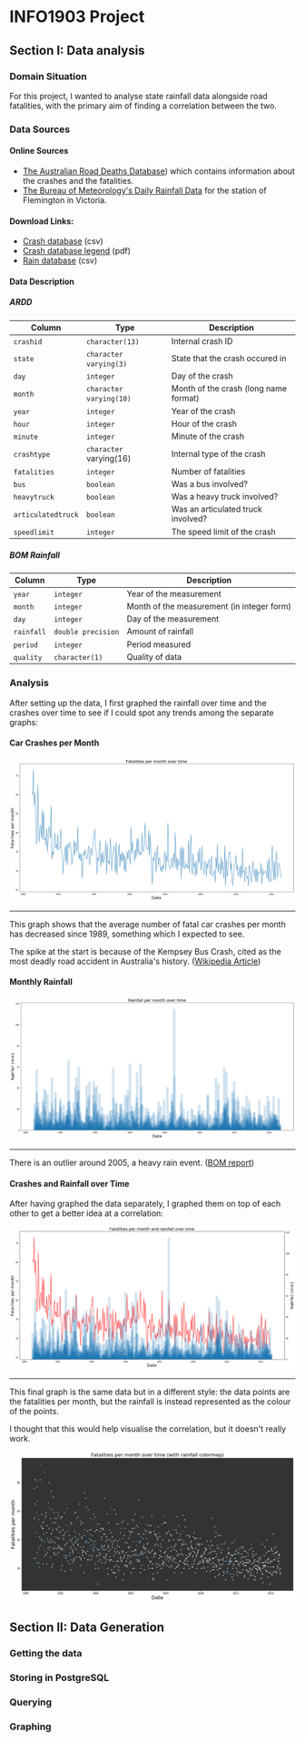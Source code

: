 # INFO1903 Project
## Section I: Data analysis
### Domain Situation
For this project, I wanted to analyse state rainfall data
alongside road fatalities, with the primary aim of finding
a correlation between the two.

### Data Sources
#### Online Sources
- [The Australian Road Deaths Database](http://data.gov.au/dataset/australian-road-deaths-database/resource/ca07c8e3-672f-4826-a6e5-83fd7127ae0b)) which contains information about the crashes and the fatalities.
- [The Bureau of Meteorology's Daily Rainfall Data](http://www.bom.gov.au/jsp/ncc/cdio/weatherData/av?p_nccObsCode=136&p_display_type=dailyDataFile&p_startYear=&p_c=&p_stn_num=086039) for the station of Flemington in Victoria.

#### Download Links:
- [Crash database](https://bitre.gov.au/statistics/safety/files/Fatal_Crashes_Feb2017.csv) (csv)
- [Crash database legend](https://bitre.gov.au/statistics/safety/files/ARDD_Dictionary_V3.pdf) (pdf)
- [Rain database](http://www.bom.gov.au/jsp/ncc/cdio/weatherData/av?p_display_type=dailyZippedDataFile&p_stn_num=086039&p_c=-1480557288&p_nccObsCode=136&p_startYear=2017) (csv)

#### Data Description
##### ARDD

| Column | Type | Description |
| --- | --- | --- |
| `crashid` | `character(13)` | Internal crash ID |
| `state` | `character varying(3)` | State that the crash occured in |
| `day` | `integer` | Day of the crash |
| `month` | `character varying(10)` | Month of the crash (long name format) |
| `year` | `integer` | Year of the crash |
| `hour` | `integer` | Hour of the crash |
| `minute` | `integer` | Minute of the crash |
| `crashtype` | `character` varying(16) | Internal type of the crash |
| `fatalities` | `integer` | Number of fatalities |
| `bus` | `boolean` | Was a bus involved? |
| `heavytruck` | `boolean` | Was a heavy truck involved? |
| `articulatedtruck` | `boolean` | Was an articulated truck involved? |
| `speedlimit` | `integer` | The speed limit of the crash |

##### BOM Rainfall

| Column | Type | Description |
| --- | --- | --- |
| `year` | `integer` | Year of the measurement |
| `month` | `integer` | Month of the measurement (in integer form) |
| `day` | `integer` | Day of the measurement |
| `rainfall` | `double precision` | Amount of rainfall |
| `period` | `integer` | Period measured |
| `quality` | `character(1)` | Quality of data |

### Analysis

After setting up the data, I first graphed the rainfall over time and the crashes over time to see if I could spot any trends among the separate graphs:

#### Car Crashes per Month
[![Graph of car crashes in Victoria over time][graph1]][graph1]

---
This graph shows that the average number of fatal car crashes per month has
decreased since 1989, something which I expected to see.

The spike at the start is because of the Kempsey Bus Crash, cited as the most
deadly road accident in Australia's history.
([Wikipedia Article](https://en.wikipedia.org/wiki/Kempsey_bus_crash))

#### Monthly Rainfall
[![Graph of rainfall in Victoria over time][graph2]][graph2]

---
There is an outlier around 2005, a heavy rain event.
([BOM report](https://bom.gov.au/climate/annual_sum/2005/page13-15.pdf))

#### Crashes and Rainfall over Time

After having graphed the data separately, I graphed them on top of each other to get a better idea at a correlation:

[![Graph of car crashes and rainfall in Victoria over time][graph3]][graph3]

---
This final graph is the same data but in a different style: the data points are the
fatalities per month, but the rainfall is instead represented as the colour of the points.

I thought that this would help visualise the correlation, but it doesn't really work.

[![Graph of car crashes in Victoria over time with rainfall colourmap][graph4]][graph4]


[graph1]: assets/crashes_over_time.png
[graph2]: assets/rainfall_over_time.png
[graph3]: assets/rainfall_vs_deaths.png
[graph4]: assets/fatalities_vs_date.png

## Section II: Data Generation
### Getting the data
### Storing in PostgreSQL
### Querying
### Graphing
